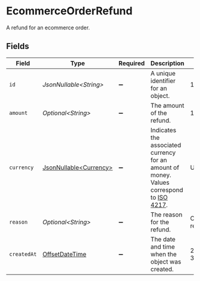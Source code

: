 # EcommerceOrderRefund

A refund for an ecommerce order.


## Fields

| Field                                                                                                                              | Type                                                                                                                               | Required                                                                                                                           | Description                                                                                                                        | Example                                                                                                                            |
| ---------------------------------------------------------------------------------------------------------------------------------- | ---------------------------------------------------------------------------------------------------------------------------------- | ---------------------------------------------------------------------------------------------------------------------------------- | ---------------------------------------------------------------------------------------------------------------------------------- | ---------------------------------------------------------------------------------------------------------------------------------- |
| `id`                                                                                                                               | *JsonNullable\<String>*                                                                                                            | :heavy_minus_sign:                                                                                                                 | A unique identifier for an object.                                                                                                 | 12345                                                                                                                              |
| `amount`                                                                                                                           | *Optional\<String>*                                                                                                                | :heavy_minus_sign:                                                                                                                 | The amount of the refund.                                                                                                          | 100                                                                                                                                |
| `currency`                                                                                                                         | [JsonNullable\<Currency>](../../models/components/Currency.md)                                                                     | :heavy_minus_sign:                                                                                                                 | Indicates the associated currency for an amount of money. Values correspond to [ISO 4217](https://en.wikipedia.org/wiki/ISO_4217). | USD                                                                                                                                |
| `reason`                                                                                                                           | *Optional\<String>*                                                                                                                | :heavy_minus_sign:                                                                                                                 | The reason for the refund.                                                                                                         | Customer requested a refund                                                                                                        |
| `createdAt`                                                                                                                        | [OffsetDateTime](https://docs.oracle.com/javase/8/docs/api/java/time/OffsetDateTime.html)                                          | :heavy_minus_sign:                                                                                                                 | The date and time when the object was created.                                                                                     | 2020-09-30T07:43:32.000Z                                                                                                           |